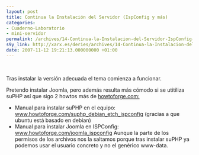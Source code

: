```yaml
---
layout: post
title: Continua la Instalación del Servidor (IspConfig y más)
categories:
- Cuaderno-Laboratorio
- mini-servidor
permalink: /archives/14-Continua-la-Instalacion-del-Servidor-IspConfig-y-mas.html
s9y_link: http://xarx.es/deries/archives/14-Continua-la-Instalacion-del-Servidor-IspConfig-y-mas.html
date: 2007-11-12 19:21:13.000000000 +01:00
---
```

<br />
<p>Tras instalar la versión adecuada el tema comienza a funcionar.</p><p>Pretendo instalar Joomla, pero además resulta más cómodo si se utitiliza suPHP así que sigo 2 howtos más de <a target="_blank" href="http://www.howtoforge.com">howtoforge.com:</a></p><ul><li>Manual para instalar suPHP en el equipo: <a title="suPHP en Ubuntu-Server" target="_blank" href="http://www.howtoforge.com/suphp_debian_etch_ispconfig">www.howtoforge.com/suphp_debian_etch_ispconfig</a> (gracias a que ubuntu está basado en debian)</li><li><a target="_blank" href="http://howtoforge.com"></a>Manual para instalar Joomla en ISPConfig: <a target="_blank" href="http://www.howtoforge.com/joomla_ispconfig">www.howtoforge.com/joomla_ispconfig</a> Aunque la parte de los permisos de los archivos nos la saltamos porque tras instalar suPHP ya podemos usar el usuario concreto y no el genérico www-data.</li></ul><br /><div align="justify"><br />
</div>
